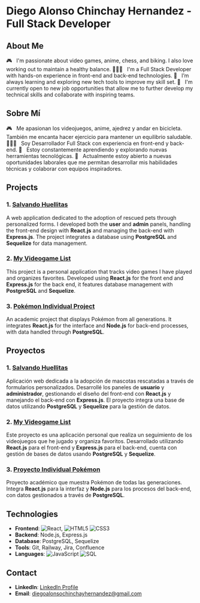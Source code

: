 # Diego Alonso Chinchay Hernandez - Full Stack Developer

## About Me
🎮   I'm passionate about video games, anime, chess, and biking. I also love working out to maintain a healthy balance.
👨🏻‍💻   I'm a Full Stack Developer with hands-on experience in front-end and back-end technologies.
🌱   I’m always learning and exploring new tech tools to improve my skill set.
💼   I'm currently open to new job opportunities that allow me to further develop my technical skills and collaborate with inspiring teams.

## Sobre Mí
🎮   Me apasionan los videojuegos, anime, ajedrez y andar en bicicleta. También me encanta hacer ejercicio para mantener un equilibrio saludable.
👨🏻‍💻   Soy Desarrollador Full Stack con experiencia en front-end y back-end.
🌱   Estoy constantemente aprendiendo y explorando nuevas herramientas tecnológicas.
💼   Actualmente estoy abierto a nuevas oportunidades laborales que me permitan desarrollar mis habilidades técnicas y colaborar con equipos inspiradores.

## Projects
### 1. [Salvando Huellitas](https://github.com/beta-cancri/SalvandoHuellitas-Front-end.git)
A web application dedicated to the adoption of rescued pets through personalized forms. I developed both the **user** and **admin** panels, handling the front-end design with **React.js** and managing the back-end with **Express.js**. The project integrates a database using **PostgreSQL** and **Sequelize** for data management.

### 2. [My Videogame List](https://github.com/beta-cancri/MVL)
This project is a personal application that tracks video games I have played and organizes favorites. Developed using **React.js** for the front end and **Express.js** for the back end, it features database management with **PostgreSQL** and **Sequelize**. 

### 3. [Pokémon Individual Project](https://github.com/beta-cancri/PI-Pokemon-main)
An academic project that displays Pokémon from all generations. It integrates **React.js** for the interface and **Node.js** for back-end processes, with data handled through **PostgreSQL**.

## Proyectos
### 1. [Salvando Huellitas](https://github.com/beta-cancri/SalvandoHuellitas-Front-end.git)
Aplicación web dedicada a la adopción de mascotas rescatadas a través de formularios personalizados. Desarrollé los paneles de **usuario** y **administrador**, gestionando el diseño del front-end con **React.js** y manejando el back-end con **Express.js**. El proyecto integra una base de datos utilizando **PostgreSQL** y **Sequelize** para la gestión de datos.

### 2. [My Videogame List](https://github.com/beta-cancri/MVL)
Este proyecto es una aplicación personal que realiza un seguimiento de los videojuegos que he jugado y organiza favoritos. Desarrollado utilizando **React.js** para el front-end y **Express.js** para el back-end, cuenta con gestión de bases de datos usando **PostgreSQL** y **Sequelize**.

### 3. [Proyecto Individual Pokémon](https://github.com/beta-cancri/PI-Pokemon-main)
Proyecto académico que muestra Pokémon de todas las generaciones. Integra **React.js** para la interfaz y **Node.js** para los procesos del back-end, con datos gestionados a través de **PostgreSQL**.

## Technologies
- **Frontend**: ![React](https://img.shields.io/badge/React-v17.0.2-blue), ![HTML5](https://img.shields.io/badge/-HTML5-333333?style=flat&logo=HTML5) ![CSS3](https://img.shields.io/badge/-CSS3-333333?style=flat&logo=CSS3)
- **Backend**: Node.js, Express.js
- **Database**: PostgreSQL, Sequelize
- **Tools**: Git, Railway, Jira, Confluence
- **Languages**:  ![JavaScript](https://img.shields.io/badge/-JavaScript-333333?style=flat&logo=JavaScript) ![SQL](https://img.shields.io/badge/-SQL-333333?style=flat&logo=sql)

## Contact
- **LinkedIn**: [LinkedIn Profile](https://www.linkedin.com)
- **Email**: diegoalonsochinchayhernandez@gmail.com
